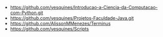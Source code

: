 * https://github.com/yesquines/Introducao-a-Ciencia-da-Computacao-com-Python.git
* https://github.com/yesquines/Projetos-Faculdade-Java.git
* https://github.com/AlissonMMenezes/Terminus
* https://github.com/yesquines/Scripts
